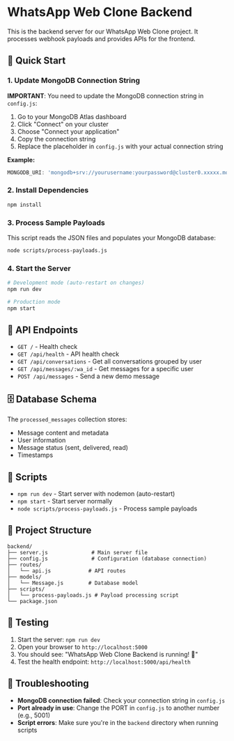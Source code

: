 # WhatsApp Web Clone Backend

This is the backend server for our WhatsApp Web Clone project. It processes webhook payloads and provides APIs for the frontend.

## 🚀 Quick Start

### 1. Update MongoDB Connection String

**IMPORTANT**: You need to update the MongoDB connection string in `config.js`:

1. Go to your MongoDB Atlas dashboard
2. Click "Connect" on your cluster
3. Choose "Connect your application"
4. Copy the connection string
5. Replace the placeholder in `config.js` with your actual connection string

**Example:**
```javascript
MONGODB_URI: 'mongodb+srv://yourusername:yourpassword@cluster0.xxxxx.mongodb.net/whatsapp?retryWrites=true&w=majority'
```

### 2. Install Dependencies
```bash
npm install
```

### 3. Process Sample Payloads
This script reads the JSON files and populates your MongoDB database:
```bash
node scripts/process-payloads.js
```

### 4. Start the Server
```bash
# Development mode (auto-restart on changes)
npm run dev

# Production mode
npm start
```

## 📱 API Endpoints

- `GET /` - Health check
- `GET /api/health` - API health check
- `GET /api/conversations` - Get all conversations grouped by user
- `GET /api/messages/:wa_id` - Get messages for a specific user
- `POST /api/messages` - Send a new demo message

## 🗄️ Database Schema

The `processed_messages` collection stores:
- Message content and metadata
- User information
- Message status (sent, delivered, read)
- Timestamps

## 🔧 Scripts

- `npm run dev` - Start server with nodemon (auto-restart)
- `npm start` - Start server normally
- `node scripts/process-payloads.js` - Process sample payloads

## 📁 Project Structure

```
backend/
├── server.js              # Main server file
├── config.js              # Configuration (database connection)
├── routes/
│   └── api.js            # API routes
├── models/
│   └── Message.js        # Database model
├── scripts/
│   └── process-payloads.js # Payload processing script
└── package.json
```

## 🧪 Testing

1. Start the server: `npm run dev`
2. Open your browser to `http://localhost:5000`
3. You should see: "WhatsApp Web Clone Backend is running! 🚀"
4. Test the health endpoint: `http://localhost:5000/api/health`

## 🚨 Troubleshooting

- **MongoDB connection failed**: Check your connection string in `config.js`
- **Port already in use**: Change the PORT in `config.js` to another number (e.g., 5001)
- **Script errors**: Make sure you're in the `backend` directory when running scripts
